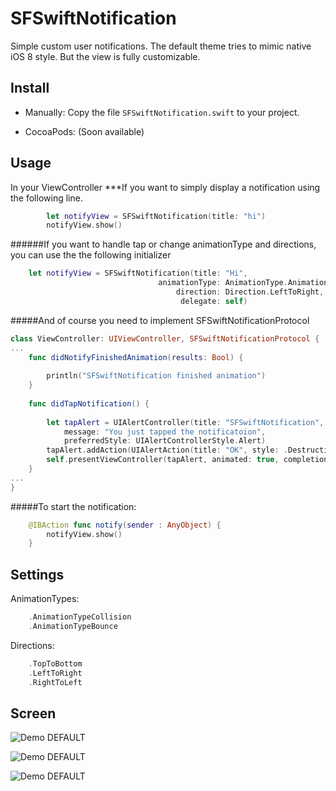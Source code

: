 SFSwiftNotification
=============


Simple custom user notifications. The default theme tries to mimic native iOS 8 style. But the view is fully customizable.


Install
--------------------

* Manually:
Copy the file ```SFSwiftNotification.swift``` to your project.


* CocoaPods: (Soon available)



Usage
--------------------


In your ViewController
***If you want to simply display a notification using the following line.
```swift 
        let notifyView = SFSwiftNotification(title: "hi")
        notifyView.show()
```
######If you want to handle tap or change animationType and directions, you can use the the following initializer  
```swift
    let notifyView = SFSwiftNotification(title: "Hi",
                                 animationType: AnimationType.AnimationTypeCollision,
                                     direction: Direction.LeftToRight,
                                      delegate: self)
```
#####And of course you need to implement SFSwiftNotificationProtocol
```swift
class ViewController: UIViewController, SFSwiftNotificationProtocol {
...
    func didNotifyFinishedAnimation(results: Bool) {
        
        println("SFSwiftNotification finished animation")
    }
    
    func didTapNotification() {
        
        let tapAlert = UIAlertController(title: "SFSwiftNotification",
            message: "You just tapped the notificatoion",
            preferredStyle: UIAlertControllerStyle.Alert)
        tapAlert.addAction(UIAlertAction(title: "OK", style: .Destructive, handler: nil))
        self.presentViewController(tapAlert, animated: true, completion: nil)
    }
...
}
```
#####To start the notification:

```swift
    @IBAction func notify(sender : AnyObject) {
        notifyView.show()    
    }
```

Settings
--------------------

AnimationTypes:

```swift
    .AnimationTypeCollision
    .AnimationTypeBounce
```

Directions:

```swift
    .TopToBottom
    .LeftToRight
    .RightToLeft
```

Screen
--------------------

![Demo DEFAULT](https://raw.github.com/sferrini/SFSwiftNotification/master/Gif/SFSwiftNotificationBlue.gif)

![Demo DEFAULT](https://raw.github.com/sferrini/SFSwiftNotification/master/Gif/SFSwiftNotification.gif)

![Demo DEFAULT](https://raw.github.com/oduwa/SFSwiftNotification/master/Gif/SFSwiftNotificationTap.gif)
